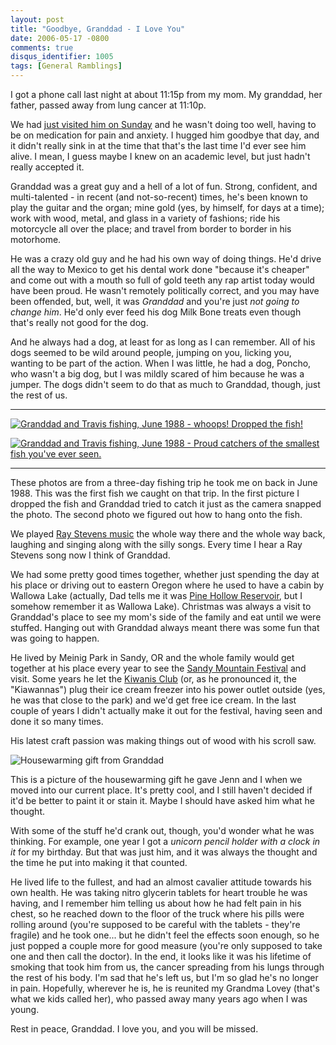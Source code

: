 ```yaml
---
layout: post
title: "Goodbye, Granddad - I Love You"
date: 2006-05-17 -0800
comments: true
disqus_identifier: 1005
tags: [General Ramblings]
---
```

I got a phone call last night at about 11:15p from my mom. My granddad,
her father, passed away from lung cancer at 11:10p.

 We had [just visited him on
Sunday](/archive/2006/05/16/good-weekend-bad-weekend.aspx) and he wasn't
doing too well, having to be on medication for pain and anxiety. I
hugged him goodbye that day, and it didn't really sink in at the time
that that's the last time I'd ever see him alive. I mean, I guess maybe
I knew on an academic level, but just hadn't really accepted it.

 Granddad was a great guy and a hell of a lot of fun. Strong, confident,
and multi-talented - in recent (and not-so-recent) times, he's been
known to play the guitar and the organ; mine gold (yes, by himself, for
days at a time); work with wood, metal, and glass in a variety of
fashions; ride his motorcycle all over the place; and travel from border
to border in his motorhome.

 He was a crazy old guy and he had his own way of doing things. He'd
drive all the way to Mexico to get his dental work done "because it's
cheaper" and come out with a mouth so full of gold teeth any rap artist
today would have been proud. He wasn't remotely politically correct, and
you may have been offended, but, well, it was *Granddad* and you're just
*not going to change him*. He'd only ever feed his dog Milk Bone treats
even though that's really not good for the dog.

 And he always had a dog, at least for as long as I can remember. All of
his dogs seemed to be wild around people, jumping on you, licking you,
wanting to be part of the action. When I was little, he had a dog,
Poncho, who wasn't a big dog, but I was mildly scared of him because he
was a jumper. The dogs didn't seem to do that as much to Granddad,
though, just the rest of us.

---

[![Granddad and Travis fishing, June 1988 - whoops! Dropped the fish!](https://hyqi8g.dm2302.livefilestore.com/y2pO-DQtOM9Hp4aJ520khszB9xDhPh7gdMVcSYKEtvA2j2elASZSE0WYkgN2QHMO6jS8zC8z8AlJ0e1aF2wvAXslSRdyVhx5umQ9aZwNA96q2A/20060517fishing1_sm.jpg?psid=1)](https://hyqi8g.dm2302.livefilestore.com/y2ptcgQeWiqBd63EPMYYzM9XAsZtt8EGPr5gKDG6NuxejmU6v2lzf2OHGZd4j7_oOdGJqoiRKPXD03qQo8WLx2R7ajq6SeRWFK89s6KSOXkyog/20060517fishing1_lg.jpg?psid=1)

[![Granddad and Travis fishing, June 1988 - Proud catchers of the smallest fish you've ever seen.](https://hyqi8g.dm2301.livefilestore.com/y2pebadbXCRu7mE0xQBt405gc0ezQZRA63USCY54ac-osA5_lGaeTf5D6dxmcwIhBfZ4ydrBFw7nNlFFZ72u9ZYOd_WH_csBkthO3W6CVCdseo/20060517fishing2_sm.jpg?psid=1)](https://hyqi8g.dm2301.livefilestore.com/y2pgCNtf73LliaX0QhqCSZFhQxNLLzumsEWjaDQFxZqf-G-70Y99dSQDcduuINT-ZW7W5N7E04xmG6d_w_s12g7oztd5vHRY6MOXnjBFUkyRkc/20060517fishing2_lg.jpg?psid=1)

---

These photos are from a three-day fishing trip he took me on back in
June 1988. This was the first fish we caught on that trip. In the first
picture I dropped the fish and Granddad tried to catch it just as the
camera snapped the photo. The second photo we figured out how to hang
onto the fish.

 We played [Ray Stevens
music](http://www.amazon.com/exec/obidos/ASIN/B00008FD1J/mhsvortex) the
whole way there and the whole way back, laughing and singing along with
the silly songs. Every time I hear a Ray Stevens song now I think of
Granddad.

 We had some pretty good times together, whether just spending the day
at his place or driving out to eastern Oregon where he used to have a
cabin by Wallowa Lake (actually, Dad tells me it was [Pine Hollow
Reservoir](http://maps.google.com/maps?f=q&hl=en&q=wamic,+or&ll=45.248002,-121.289492&spn=0.033779,0.095272&t=h&om=1),
but I somehow remember it as Wallowa Lake). Christmas was always a visit
to Granddad's place to see my mom's side of the family and eat until we
were stuffed. Hanging out with Granddad always meant there was some fun
that was going to happen.

 He lived by Meinig Park in Sandy, OR and the whole family would get
together at his place every year to see the [Sandy Mountain
Festival](http://www.sandymountainfestival.org/) and visit. Some years
he let the [Kiwanis Club](http://www.kiwanis.org/) (or, as he pronounced
it, the "Kiawannas") plug their ice cream freezer into his power outlet
outside (yes, he was that close to the park) and we'd get free ice
cream. In the last couple of years I didn't actually make it out for the
festival, having seen and done it so many times.

 His latest craft passion was making things out of wood with his scroll
saw.

![Housewarming gift from
Granddad](https://hyqi8g.dm2301.livefilestore.com/y2pYyeTno0_tsy7XVi_verMymnI2W6okFeUpcQMCAELFNyXgYB4vnw8hMit0gLOhjmd3xxQtgRkV2zJKdAsv5fKomVUp41a9ROIBKNBj89jm4Y/20060517scrollwork.jpg?psid=1)

This
is a picture of the housewarming gift he gave Jenn and I when we moved
into our current place. It's pretty cool, and I still haven't decided if
it'd be better to paint it or stain it. Maybe I should have asked him
what he thought.

 With some of the stuff he'd crank out, though, you'd wonder what he was
thinking. For example, one year I got a *unicorn pencil holder with a
clock in it* for my birthday. But that was just him, and it was always
the thought and the time he put into making it that counted.

 He lived life to the fullest, and had an almost cavalier attitude
towards his own health. He was taking nitro glycerin tablets for heart
trouble he was having, and I remember him telling us about how he had
felt pain in his chest, so he reached down to the floor of the truck
where his pills were rolling around (you're supposed to be careful with
the tablets - they're fragile) and he took one... but he didn't feel the
effects soon enough, so he just popped a couple more for good measure
(you're only supposed to take one and then call the doctor). In the end,
it looks like it was his lifetime of smoking that took him from us, the
cancer spreading from his lungs through the rest of his body. I'm sad
that he's left us, but I'm so glad he's no longer in pain. Hopefully,
wherever he is, he is reunited my Grandma Lovey (that's what we kids
called her), who passed away many years ago when I was young.

 Rest in peace, Granddad. I love you, and you will be missed.
